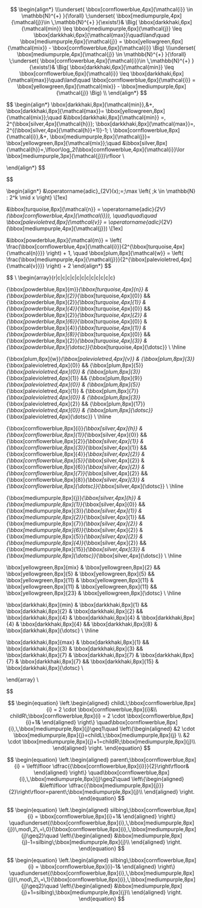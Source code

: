 $$
\begin{align*}
  \\\underset{ \bbox[cornflowerblue,4px]{\mathcal{i}} \in \mathbb{N}^{+} }{\forall}
  \;\underset{ \bbox[mediumpurple,4px]{\mathcal{j}}\in \,\mathbb{N}^{+}  }{\exists!}& 
  \Big(
  \bbox[darkkhaki,6px]{\mathcal{min}} \leq 
  \bbox[mediumpurple,6px]{\mathcal{j}} \leq
  \bbox[darkkhaki,6px]{\mathcal{max}}\quad\land\quad
  \bbox[mediumpurple,6px]{\mathcal{j}} =
  \bbox[yellowgreen,6px]{\mathcal{mix}} -
  \bbox[cornflowerblue,6px]{\mathcal{i}}
  \Big)
  \\\underset{ \bbox[mediumpurple,4px]{\mathcal{j}} \in \mathbb{N}^{+} }{\forall}
  \;\underset{ \bbox[cornflowerblue,4px]{\mathcal{i}}\in \,\mathbb{N}^{+} }{\exists!}& 
  \Big(
  \bbox[darkkhaki,6px]{\mathcal{min}} \leq 
  \bbox[cornflowerblue,6px]{\mathcal{i}} \leq
  \bbox[darkkhaki,6px]{\mathcal{max}}\quad\land\quad
  \bbox[cornflowerblue,6px]{\mathcal{i}} =
  \bbox[yellowgreen,6px]{\mathcal{mix}} -
  \bbox[mediumpurple,6px]{\mathcal{j}}
  \Big)
  \\ 
\end{align*}
$$

$$
\begin{align*}
  \bbox[darkkhaki,8px]{\mathcal{min}}\,&+\,
  \bbox[darkkhaki,8px]{\mathcal{max}}=
  \bbox[yellowgreen,8px]{\mathcal{mix}}\;\quad
  &\bbox[darkkhaki,8px]{\mathcal{min}} =\, 2^{\bbox[silver,4px]{\mathcal{h}}}\; 
  \bbox[darkkhaki,8px]{\mathcal{max}}=\, 2^{(\bbox[silver,4px]{\mathcal{h}}+1)}-1\; 
  \\
  \bbox[cornflowerblue,8px]{\mathcal{i}}\,&+\,
  \bbox[mediumpurple,8px]{\mathcal{j}}=
  \bbox[yellowgreen,8px]{\mathcal{mix}}\;\quad
  &\bbox[silver,8px]{\mathcal{h}}=\,\lfloor\log_2(\bbox[cornflowerblue,4px]{\mathcal{i}}\lor
  \bbox[mediumpurple,3px]{\mathcal{j}})\rfloor
  \\
  
  \end{align*}
  $$

$$

\begin{align*}
&\operatorname{adic}_{2V}(x)\;=\;\max \left\{ \;k \in \mathbb{N} : 2^k \mid x \right\} \\[1ex]

&\bbox[turquoise,8px]{\mathcal{n}} = \operatorname{adic}_{2V}(\bbox[cornflowerblue,4px]{\mathcal{i}}), \quad\quad\quad
\bbox[palevioletred,8px]{\mathcal{v}} = \operatorname{adic}_{2V}(\bbox[mediumpurple,4px]{\mathcal{j}}) \\[1ex]

&\bbox[powderblue,8px]{\mathcal{m}} = \left( \frac{\bbox[cornflowerblue,4px]{\mathcal{i}}}{2^{\bbox[turquoise,4px]{\mathcal{n}}}} \right) + 1, \quad
\bbox[plum,8px]{\mathcal{w}} = \left( \frac{\bbox[mediumpurple,4px]{\mathcal{j}}}{2^{\bbox[palevioletred,4px]{\mathcal{v}}}} \right) + 2
\end{align*}
$$

  $$
  \\
  \begin{array}{r|c|c|c|c|c|c|c|c|c|c|c|c} 
  
  {\bbox[powderblue,8px]{m}}_{\bbox[turquoise,4px]{n}} & 
  {\bbox[powderblue,8px]{2}}_{\bbox[turquoise,4px]{0}} && 
  {\bbox[powderblue,8px]{2}}_{\bbox[turquoise,4px]{1}} & 
  {\bbox[powderblue,8px]{4}}_{\bbox[turquoise,4px]{0}} && 
  {\bbox[powderblue,8px]{2}}_{\bbox[turquoise,4px]{2}} & 
  {\bbox[powderblue,8px]{6}}_{\bbox[turquoise,4px]{0}} & 
  {\bbox[powderblue,8px]{4}}_{\bbox[turquoise,4px]{1}} & 
  {\bbox[powderblue,8px]{8}}_{\bbox[turquoise,4px]{0}} && 
  {\bbox[powderblue,8px]{2}}_{\bbox[turquoise,4px]{3}} & 
  {\bbox[powderblue,8px]{\dotsc}}_{\bbox[turquoise,4px]{\dotsc}} \\ \hline
  
  
  {\bbox[plum,8px]{w}}_{\bbox[palevioletred,4px]{v}} &
  {\bbox[plum,8px]{3}}_{\bbox[palevioletred,4px]{0}}  &&
  {\bbox[plum,8px]{5}}_{\bbox[palevioletred,4px]{0}} &
  {\bbox[plum,8px]{3}}_{\bbox[palevioletred,4px]{1}} &&
  {\bbox[plum,8px]{9}}_{\bbox[palevioletred,4px]{0}} &
  {\bbox[plum,8px]{5}}_{\bbox[palevioletred,4px]{1}} &
  {\bbox[plum,8px]{7}}_{\bbox[palevioletred,4px]{0}} &
  {\bbox[plum,8px]{3}}_{\bbox[palevioletred,4px]{2}} &&
  {\bbox[plum,8px]{17}}_{\bbox[palevioletred,4px]{0}} &
  {\bbox[plum,8px]{\dotsc}}_{\bbox[palevioletred,4px]{\dotsc}} \\ \hline

  {\bbox[cornflowerblue,8px]{i}}_{\bbox[silver,4px]{h}} &
  {\bbox[cornflowerblue,8px]{1}}_{\bbox[silver,4px]{0}} &&
  {\bbox[cornflowerblue,8px]{2}}_{\bbox[silver,4px]{1}} &
  {\bbox[cornflowerblue,8px]{3}}_{\bbox[silver,4px]{1}} &&
  {\bbox[cornflowerblue,8px]{4}}_{\bbox[silver,4px]{2}} &
  {\bbox[cornflowerblue,8px]{5}}_{\bbox[silver,4px]{2}} &
  {\bbox[cornflowerblue,8px]{6}}_{\bbox[silver,4px]{2}} &
  {\bbox[cornflowerblue,8px]{7}}_{\bbox[silver,4px]{2}} &&
  {\bbox[cornflowerblue,8px]{8}}_{\bbox[silver,4px]{3}} &
  {\bbox[cornflowerblue,8px]{\dotsc}}_{\bbox[silver,4px]{\dotsc}} \\ \hline
  
  
  {\bbox[mediumpurple,8px]{j}}_{\bbox[silver,4px]{h}} &
  {\bbox[mediumpurple,8px]{1}}_{\bbox[silver,4px]{0}} &&
  {\bbox[mediumpurple,8px]{3}}_{\bbox[silver,4px]{1}} &
  {\bbox[mediumpurple,8px]{2}}_{\bbox[silver,4px]{1}} &&
  {\bbox[mediumpurple,8px]{7}}_{\bbox[silver,4px]{2}} &
  {\bbox[mediumpurple,8px]{6}}_{\bbox[silver,4px]{2}} &
  {\bbox[mediumpurple,8px]{5}}_{\bbox[silver,4px]{2}} &
  {\bbox[mediumpurple,8px]{4}}_{\bbox[silver,4px]{2}} &&
  {\bbox[mediumpurple,8px]{15}}_{\bbox[silver,4px]{3}} &
  {\bbox[mediumpurple,8px]{\dotsc}}_{\bbox[silver,4px]{\dotsc}} \\ \hline
  
  \bbox[yellowgreen,8px]{mix} & 
  \bbox[yellowgreen,8px]{2} && 
  \bbox[yellowgreen,8px]{5} & 
  \bbox[yellowgreen,8px]{5} && 
  \bbox[yellowgreen,8px]{11} & 
  \bbox[yellowgreen,8px]{11} & 
  \bbox[yellowgreen,8px]{11} & 
  \bbox[yellowgreen,8px]{11} && 
  \bbox[yellowgreen,8px]{23} & 
  \bbox[yellowgreen,8px]{\dotsc} \\ \hline  
  
  \bbox[darkkhaki,8px]{min} & 
  \bbox[darkkhaki,8px]{1} && 
  \bbox[darkkhaki,8px]{2} & 
  \bbox[darkkhaki,8px]{2} && 
  \bbox[darkkhaki,8px]{4} & 
  \bbox[darkkhaki,8px]{4} & 
  \bbox[darkkhaki,8px]{4} & 
  \bbox[darkkhaki,8px]{4} && 
  \bbox[darkkhaki,8px]{8} & 
  \bbox[darkkhaki,8px]{\dotsc} \\ \hline
  
  \bbox[darkkhaki,8px]{max} & 
  \bbox[darkkhaki,8px]{1} && 
  \bbox[darkkhaki,8px]{3} & 
  \bbox[darkkhaki,8px]{3} && 
  \bbox[darkkhaki,8px]{7} & 
  \bbox[darkkhaki,8px]{7} & 
  \bbox[darkkhaki,8px]{7} & 
  \bbox[darkkhaki,8px]{7} && 
  \bbox[darkkhaki,8px]{15} & 
  \bbox[darkkhaki,8px]{\dotsc} \\
  
  \end{array}
  \\
  
$$

$$
\begin{equation}
 \left.\begin{aligned}
        childL\;\bbox[cornflowerblue,8px]{i} = 2  \cdot \bbox[cornflowerblue,8px]{i}&\\
        childR\;\bbox[cornflowerblue,8px]{i} = 2  \cdot \bbox[cornflowerblue,8px]{i}+1&
       \end{aligned}
 \right\}
 \quad\bbox[cornflowerblue,8px]{i},\,\bbox[mediumpurple,8px]{j}\geq1\quad 
\left\{\begin{aligned}
        &2 \cdot \bbox[mediumpurple,8px]{j}=childL\;\bbox[mediumpurple,8px]{j} \\
        &2 \cdot \bbox[mediumpurple,8px]{j}+1=childR\;\bbox[mediumpurple,8px]{j}\\
       \end{aligned}
 \right.
\end{equation}
$$

$$
\begin{equation}
 \left.\begin{aligned}
        parent\;\bbox[cornflowerblue,8px]{i} = \left\lfloor \dfrac{{\bbox[cornflowerblue,8px]{i}}}{2}\right\rfloor&
       \end{aligned}
 \right\}
 \quad\bbox[cornflowerblue,8px]{i},\,\bbox[mediumpurple,8px]{j}\geq2\quad 
\left\{\begin{aligned}
        &\left\lfloor \dfrac{{\bbox[mediumpurple,8px]{j}}}{2}\right\rfloor=parent\;\bbox[mediumpurple,8px]{j}\\
       \end{aligned}
 \right.
\end{equation}
$$


$$
\begin{equation}
 \left.\begin{aligned}
        silbing\;\bbox[cornflowerblue,8px]{i} = \bbox[cornflowerblue,8px]{i}+1&
       \end{aligned}
 \right\}
 \quad\underset{(\bbox[cornflowerblue,8px]{i},\,\bbox[mediumpurple,8px]{j})\,mod\,2\,=\,0}{\bbox[cornflowerblue,8px]{i},\,\bbox[mediumpurple,8px]{j}\geq2}\quad 
\left\{\begin{aligned}
        &\bbox[mediumpurple,8px]{j}-1=silbing\;\bbox[mediumpurple,8px]{j}\\
       \end{aligned}
 \right.
\end{equation}
$$

$$
\begin{equation}
 \left.\begin{aligned}
        silbing\;\bbox[cornflowerblue,8px]{i} = \bbox[cornflowerblue,8px]{i}-1&
       \end{aligned}
 \right\}
 \quad\underset{(\bbox[cornflowerblue,8px]{i},\,\bbox[mediumpurple,8px]{j})\,mod\,2\,=\,1}{\bbox[cornflowerblue,8px]{i},\,\bbox[mediumpurple,8px]{j}\geq2}\quad 
\left\{\begin{aligned}
        &\bbox[mediumpurple,8px]{j}+1=silbing\;\bbox[mediumpurple,8px]{j}\\
       \end{aligned}
 \right.
\end{equation}
$$




